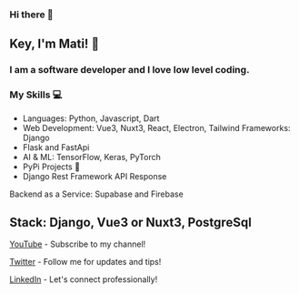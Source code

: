 ### Hi there 👋

<!--
**MatCodee/MatCodee** is a ✨ _special_ ✨ repository because its `README.md` (this file) appears on your GitHub profile.

Here are some ideas to get you started:

- 🔭 I’m currently working on ...
- 🌱 I’m currently learning ...
- 👯 I’m looking to collaborate on ...
- 🤔 I’m looking for help with ...
- 💬 Ask me about ...
- 📫 How to reach me: ...
- 😄 Pronouns: ...
- ⚡ Fun fact: ...
-->


## Key, I'm Mati! 👋
### I am a software developer and I love low level coding.

### My Skills 💻
- Languages: Python, Javascript, Dart
- Web Development: Vue3, Nuxt3, React, Electron, Tailwind 
 Frameworks: Django
- Flask and FastApi
- AI & ML: TensorFlow, Keras, PyTorch
- PyPi Projects 🐍
- Django Rest Framework API Response 

Backend as a Service: Supabase and Firebase
## Stack: Django, Vue3 or Nuxt3, PostgreSql

[YouTube](https://matcode.netlify.app/) - Subscribe to my channel!

[Twitter](https://matcode.netlify.app/) - Follow me for updates and tips!

[LinkedIn](https://matcode.netlify.app/) - Let's connect professionally!
